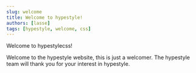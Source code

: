 ```yaml
---
slug: welcome
title: Welcome to hypestyle!
authors: [lasse]
tags: [hypestyle, welcome, css]
---
```


Welcome to hypestylecss!

Welcome to the hypestyle website, this is just a welcomer. The hypestyle team will thank you for your interest in hypestyle.
